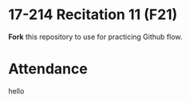# 17-214 Recitation 11 (F21)
**Fork** this repository to use for practicing Github flow.

# Attendance
hello
